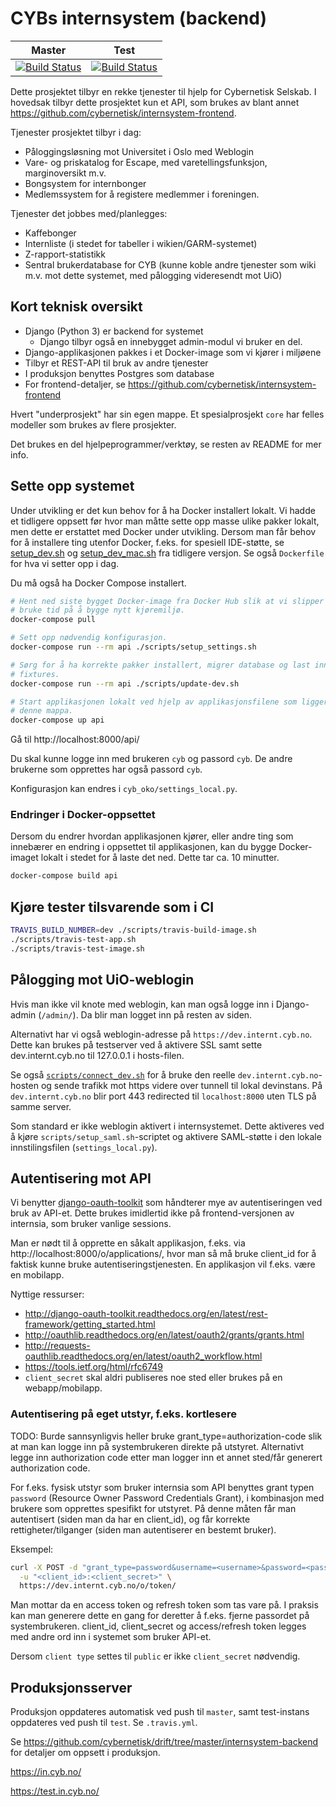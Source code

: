 # CYBs internsystem (backend)

| Master | Test |
| --- | --- |
| [![Build Status](https://travis-ci.org/cybernetisk/internsystem.svg?branch=master)](https://travis-ci.org/cybernetisk/internsystem) | [![Build Status](https://travis-ci.org/cybernetisk/internsystem.svg?branch=test)](https://travis-ci.org/cybernetisk/internsystem) |

Dette prosjektet tilbyr en rekke tjenester til hjelp for Cybernetisk Selskab.
I hovedsak tilbyr dette prosjektet kun et API, som brukes av blant annet
https://github.com/cybernetisk/internsystem-frontend.

Tjenester prosjektet tilbyr i dag:

* Påloggingsløsning mot Universitet i Oslo med Weblogin
* Vare- og priskatalog for Escape, med varetellingsfunksjon, marginoversikt m.v.
* Bongsystem for internbonger
* Medlemssystem for å registere medlemmer i foreningen.

Tjenester det jobbes med/planlegges:

* Kaffebonger
* Internliste (i stedet for tabeller i wikien/GARM-systemet)
* Z-rapport-statistikk
* Sentral brukerdatabase for CYB (kunne koble andre tjenester som wiki m.v. mot
  dette systemet, med pålogging videresendt mot UiO)

## Kort teknisk oversikt

* Django (Python 3) er backend for systemet
  * Django tilbyr også en innebygget admin-modul vi bruker en del.
* Django-applikasjonen pakkes i et Docker-image som vi kjører i miljøene
* Tilbyr et REST-API til bruk av andre tjenester
* I produksjon benyttes Postgres som database
* For frontend-detaljer, se https://github.com/cybernetisk/internsystem-frontend

Hvert "underprosjekt" har sin egen mappe. Et spesialprosjekt `core` har felles
modeller som brukes av flere prosjekter.

Det brukes en del hjelpeprogrammer/verktøy, se resten av README for mer info.

## Sette opp systemet

Under utvikling er det kun behov for å ha Docker installert lokalt. Vi hadde
et tidligere oppsett før hvor man måtte sette opp masse ulike pakker lokalt,
men dette er erstattet med Docker under utvikling. Dersom man får behov for å
installere ting utenfor Docker, f.eks. for spesiell IDE-støtte, se
[setup_dev.sh](https://github.com/cybernetisk/internsystem/blob/45d7da9d5591a3e85ba12fdcdbba19ababfb22e5/scripts/setup_dev.sh)
og [setup_dev_mac.sh](https://github.com/cybernetisk/internsystem/blob/45d7da9d5591a3e85ba12fdcdbba19ababfb22e5/scripts/setup_dev_mac.sh)
fra tidligere versjon. Se også `Dockerfile` for hva vi setter opp i dag.

Du må også ha Docker Compose installert.

```bash
# Hent ned siste bygget Docker-image fra Docker Hub slik at vi slipper å
# bruke tid på å bygge nytt kjøremiljø.
docker-compose pull

# Sett opp nødvendig konfigurasjon.
docker-compose run --rm api ./scripts/setup_settings.sh

# Sørg for å ha korrekte pakker installert, migrer database og last inn
# fixtures.
docker-compose run --rm api ./scripts/update-dev.sh

# Start applikasjonen lokalt ved hjelp av applikasjonsfilene som ligger i
# denne mappa.
docker-compose up api
```

Gå til http://localhost:8000/api/

Du skal kunne logge inn med brukeren `cyb` og passord `cyb`. De andre brukerne
som opprettes har også passord `cyb`.

Konfigurasjon kan endres i `cyb_oko/settings_local.py`.

### Endringer i Docker-oppsettet

Dersom du endrer hvordan applikasjonen kjører, eller andre ting som innebærer
en endring i oppsettet til applikasjonen, kan du bygge Docker-imaget lokalt
i stedet for å laste det ned. Dette tar ca. 10 minutter.

```bash
docker-compose build api
```

## Kjøre tester tilsvarende som i CI

```bash
TRAVIS_BUILD_NUMBER=dev ./scripts/travis-build-image.sh
./scripts/travis-test-app.sh
./scripts/travis-test-image.sh
```

## Pålogging mot UiO-weblogin

Hvis man ikke vil knote med weblogin, kan man også logge inn i Django-admin
(`/admin/`). Da blir man logget inn på resten av siden.

Alternativt har vi også weblogin-adresse på `https://dev.internt.cyb.no`.
Dette kan brukes på testserver ved å aktivere SSL samt sette dev.internt.cyb.no
til 127.0.0.1 i hosts-filen.

Se også [`scripts/connect_dev.sh`](scripts/connect_dev.sh) for å bruke den
reelle `dev.internt.cyb.no`-hosten og sende trafikk mot https videre over
tunnell til lokal devinstans. På `dev.internt.cyb.no` blir port 443 redirected
til `localhost:8000` uten TLS på samme server.

Som standard er ikke weblogin aktivert i internsystemet. Dette aktiveres ved
å kjøre `scripts/setup_saml.sh`-scriptet og aktivere SAML-støtte i den lokale
innstilingsfilen (`settings_local.py`).

## Autentisering mot API

Vi benytter [django-oauth-toolkit](https://github.com/evonove/django-oauth-toolkit)
som håndterer mye av autentiseringen ved bruk av API-et. Dette brukes imidlertid
ikke på frontend-versjonen av internsia, som bruker vanlige sessions.

Man er nødt til å opprette en såkalt applikasjon, f.eks. via
http://localhost:8000/o/applications/, hvor man så må bruke client_id for å
faktisk kunne bruke autentiseringstjenesten. En applikasjon vil f.eks. være
en mobilapp.

Nyttige ressurser:

* http://django-oauth-toolkit.readthedocs.org/en/latest/rest-framework/getting_started.html
* http://oauthlib.readthedocs.org/en/latest/oauth2/grants/grants.html
* http://requests-oauthlib.readthedocs.org/en/latest/oauth2_workflow.html
* https://tools.ietf.org/html/rfc6749
* `client_secret` skal aldri publiseres noe sted eller brukes på en webapp/mobilapp.

### Autentisering på eget utstyr, f.eks. kortlesere

TODO: Burde sannsynligvis heller bruke grant_type=authorization-code slik at man
kan logge inn på systembrukeren direkte på utstyret. Alternativt legge inn
authorization code etter man logger inn et annet sted/får generert authorization
code.

For f.eks. fysisk utstyr som bruker internsia som API benyttes grant typen
`password` (Resource Owner Password Credentials Grant), i kombinasjon med
brukere som opprettes spesifikt for utstyret. På denne måten får man autentisert
(siden man da har en client_id), og får korrekte rettigheter/tilganger
(siden man autentiserer en bestemt bruker).

Eksempel:

```bash
curl -X POST -d "grant_type=password&username=<username>&password=<pass>" \
  -u "<client_id>:<client_secret>" \
  https://dev.internt.cyb.no/o/token/
```

Man mottar da en access token og refresh token som tas vare på. I praksis kan
man generere dette en gang for deretter å f.eks. fjerne passordet på
systembrukeren. client_id, client_secret og access/refresh token legges med
andre ord inn i systemet som bruker API-et.

Dersom `client type` settes til `public` er ikke `client_secret` nødvendig.

## Produksjonsserver

Produksjon oppdateres automatisk ved push til `master`, samt test-instans
oppdateres ved push til `test`. Se `.travis.yml`.

Se https://github.com/cybernetisk/drift/tree/master/internsystem-backend
for detaljer om oppsett i produksjon.

https://in.cyb.no/

https://test.in.cyb.no/
